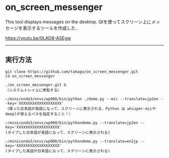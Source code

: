 # on_screen_messenger
This tool displays messages on the desktop.
Qtを使ってスクリーン上にメッセージを表示するツールを作成した．

https://youtu.be/0LAD8-ASEgw

----
## 実行方法
```
git clone https://github.com/takago/on_screen_messenger.git
cd on_screen_messenger

./on_screen_messenger.git &
（システムトレイ上に常駐する）

~/miniconda3/envs/wp000/bin/python ./demo.py --mic --translate=jp2en --key='XXXXXXXXXXXXXXXXXXX'
（喋った日本語が英語になって，スクリーンに表示される．Python は whisper-micやdeeplが使えるパスを指定すること！）

~/miniconda3/envs/wp000/bin/pythondemo.py --translate=jp2en --key='XXXXXXXXXXXXXXXXXXX'
(タイプした日本語が英語になって，スクリーンに表示される)

~/miniconda3/envs/wp000/bin/pythondemo.py --translate=en2jp --key='XXXXXXXXXXXXXXXXXXX'
(タイプした英語が日本語になって，スクリーンに表示される)
```
